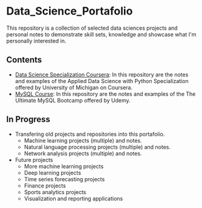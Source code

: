 # Data_Science_Portafolio

This repository is a collection of selected data sciences projects and personal notes to demonstrate skill sets, knowledge and showcase what I'm personally interested in.

## Contents
- [Data Science Specialization Coursera](https://github.com/nicolasenriquez/Data_Science_Portafolio/tree/main/data_science_specialization): In this repository are the notes and examples of the Applied Data Science with Python Specialization offered by University of Michigan on Coursera.
- [MySQL Course](https://github.com/nicolasenriquez/Data_Science_Portafolio/tree/main/MySQL_Course): In this repository are the notes and examples of the The Ultimate MySQL Bootcamp offered by Udemy.

## In Progress
- Transfering old projects and repositories into this portafolio.
  - Machine learning projects (multiple) and notes.
  - Natural language processing projects (multiple) and notes.
  - Network analysis projects (multiple) and notes.
- Future projects
  - More machine learning projects 
  - Deep learning projects
  - Time series forecasting projects
  - Finance projects
  - Sports analytics projects
  - Visualization and reporting applications

